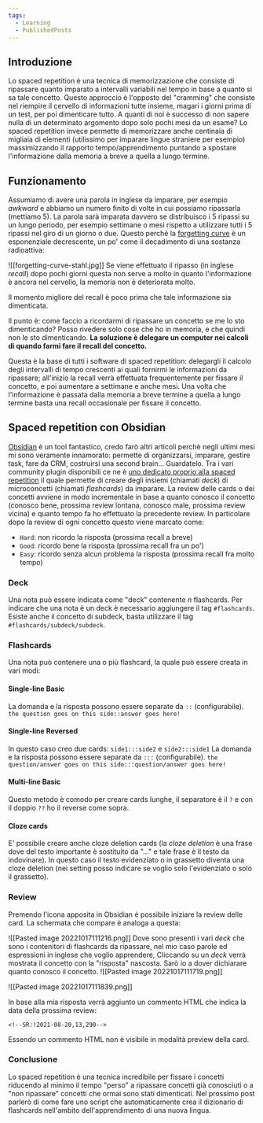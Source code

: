 ```yaml
---
tags:
  - Learning
  - PublishedPosts
---
```


## Introduzione
Lo spaced repetition è una tecnica di memorizzazione che consiste di ripassare quanto imparato a intervalli variabili nel tempo in base a quanto si sa tale concetto.
Questo approccio è l'opposto del "cramming" che consiste nel riempire il cervello di informazioni tutte insieme, magari i giorni prima di un test, per poi dimenticare tutto.
A quanti di noi è successo di non sapere nulla di un determinato argomento dopo solo pochi mesi da un esame?
Lo spaced repetition invece permette di memorizzare anche centinaia di migliaia di elementi (utilissimo per imparare lingue straniere per esempio) massimizzando il rapporto tempo/apprendimento puntando a spostare l'informazione dalla memoria a breve a quella a lungo termine.

## Funzionamento
Assumiamo di avere una parola in inglese da imparare, per esempio *awkward* e abbiamo un numero finito di volte in cui possiamo ripassarla (mettiamo 5).
La parola sarà imparata davvero se distribuisco i 5 ripassi su un lungo periodo, per esempio settimane o mesi rispetto a utilizzare tutti i 5 ripassi nel giro di un giorno o due.
Questo perché la [forgetting curve](https://en.wikipedia.org/wiki/Forgetting_curve) è un esponenziale decrescente, un po' come il decadimento di una sostanza radioattiva:

![[forgetting-curve-stahl.jpg]]
Se viene effettuato il ripasso (in inglese *recall*) dopo pochi giorni questa non serve a molto in quanto l'informazione è ancora nel cervello, la memoria non è deteriorata molto.

Il momento migliore del recall è poco prima che tale informazione sia dimenticata.

Il punto è: come faccio a ricordarmi di ripassare un concetto se me lo sto dimenticando? Posso rivedere solo cose che ho in memoria, e che quindi non le sto dimenticando.
**La soluzione è delegare un computer nei calcoli di quando farmi fare il recall del concetto.**

Questa è la base di tutti i software di spaced repetition: delegargli il calcolo degli intervalli di tempo crescenti ai quali fornirmi le informazioni da ripassare; all'inizio la recall verrà effettuata frequentemente per fissare il concetto, e poi aumentare a settimane e anche mesi.
Una volta che l'informazione è passata dalla memoria a breve termine a quella a lungo termine basta una recall occasionale per fissare il concetto.

## Spaced repetition con Obsidian
[Obsidian](https://obsidian.md/) è un tool fantastico, credo farò altri articoli perchè negli ultimi mesi mi sono veramente innamorato: permette di organizzarsi, imparare, gestire task, fare da CRM, costruirsi una second brain... Guardatelo.
Tra i vari community plugin disponibili ce ne è [uno dedicato proprio alla spaced repetition](https://github.com/st3v3nmw/obsidian-spaced-repetition) il quale permette di creare degli insiemi (chiamati *deck*) di microconcetti (chiamati *flashcards*) da imparare.
La review delle cards o dei concetti avviene in modo incrementale in base a quanto conosco il concetto (conosco bene, prossima review lontana, conosco male, prossima review vicina) e quanto tempo fa ho effettuato la precedente review.
In particolare dopo la review di ogni concetto questo viene marcato come:
- `Hard`: non ricordo la risposta (prossima recall a breve)
- `Good`: ricordo bene la risposta (prossima recall fra un po')
- `Easy`: ricordo senza alcun problema la risposta (prossima recall fra molto tempo)

### Deck
Una nota può essere indicata come "deck" contenente *n* flashcards. Per indicare che una nota è un deck è necessario aggiungere il tag `#flashcards`.
Esiste anche il concetto di subdeck, basta utilizzare il tag
`#flashcards/subdeck/subdeck`.

### Flashcards
Una nota può contenere una o più flashcard, la quale può essere creata in vari modi:

#### Single-line Basic
La domanda e la risposta possono essere separate da `::` (configurabile).
`the question goes on this side::answer goes here!`

#### Single-line Reversed
In questo caso creo due cards: `side1:::side2` e `side2:::side1`
La domanda e la risposta possono essere separate da `:::` (configurabile).
`the question/answer goes on this side:::question/answer goes here!`

#### Multi-line Basic
Questo metodo è comodo per creare cards lunghe, il separatore è il `?` e con il doppio `??` ho il reverse come sopra.

#### Cloze cards
E' possibile creare anche cloze deletion cards (la *cloze deletion* è una frase dove del testo importante è sostituito da "..." e tale frase è il testo da indovinare).
In questo caso il testo evidenziato o in grassetto diventa una cloze deletion (nei setting posso indicare se voglio solo l'evidenziato o solo il grassetto).

### Review
Premendo l'icona apposita in Obsidian è possibile iniziare la review delle card.
La schermata che compare è analoga a questa:

![[Pasted image 20221017111216.png]]
Dove sono presenti i vari *deck* che sono i contenitori di flashcards da ripassare, nel mio caso parole ed espressioni in inglese che voglio apprendere,
Cliccando su un *deck* verrà mostrata il concetto con la "risposta" nascosta. Sarò io a dover dichiarare quanto conosco il concetto.
![[Pasted image 20221017111719.png]]

![[Pasted image 20221017111839.png]]

In base alla mia risposta verrà aggiunto un commento HTML che indica la data della prossima review:
```
<!--SR:!2021-08-20,13,290-->
```
Essendo un commento HTML non è visibile in modalità preview della card.

### Conclusione
Lo spaced repetition è una tecnica incredibile per fissare i concetti riducendo al minimo il tempo "perso" a ripassare concetti già conosciuti o a "non ripassare" concetti che ormai sono stati dimenticati.
Nel prossimo post parlerò di come fare uno script che automaticamente crea il dizionario di flashcards nell'ambito dell'apprendimento di una nuova lingua.